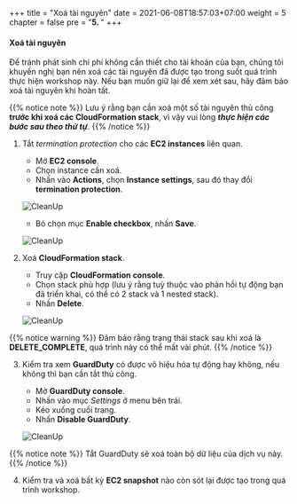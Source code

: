 +++
title = "Xoá tài nguyên"
date = 2021-06-08T18:57:03+07:00
weight = 5
chapter = false
pre = "<b>5. </b>"
+++

#### Xoá tài nguyên

Để tránh phát sinh chi phí không cần thiết cho tài khoản của bạn, chúng tôi khuyến nghị bạn nên xoá các tài nguyên đã được tạo trong suốt quá trình thực hiện workshop này. Nếu bạn muốn giữ lại để xem xét sau, hãy đảm bảo xoá tài nguyên khi hoàn tất.

{{% notice note %}}
Lưu ý rằng bạn cần xoá một số tài nguyên thủ công **trước khi xoá các CloudFormation stack**, vì vậy vui lòng **_thực hiện các bước sau theo thứ tự_**.
{{% /notice %}}

1. Tắt _termination protection_ cho các **EC2 instances** liên quan.
   - Mở **EC2 console**.
   - Chọn instance cần xoá.
   - Nhấn vào **Actions**, chọn **Instance settings**, sau đó thay đổi **termination protection**.

   ![CleanUp](/images/5/Instance_delete_1.png?width=90pc)

   - Bỏ chọn mục **Enable checkbox**, nhấn **Save**.

   ![CleanUp](/images/5/Instance_delete_2.png?width=90pc)

2. Xoá **CloudFormation stack**.
   - Truy cập **CloudFormation console**.
   - Chọn stack phù hợp (lưu ý rằng tuỳ thuộc vào phản hồi tự động bạn đã triển khai, có thể có 2 stack và 1 nested stack).
   - Nhấn **Delete**.

   ![CleanUp](/images/5/Delete_stack.png?width=90pc)

{{% notice warning %}}
Đảm bảo rằng trạng thái stack sau khi xoá là **DELETE_COMPLETE**, quá trình này có thể mất vài phút.
{{% /notice %}}

3. Kiểm tra xem **GuardDuty** có được vô hiệu hóa tự động hay không, nếu không thì bạn cần tắt thủ công.
   - Mở **GuardDuty console**.
   - Nhấn vào mục _Settings_ ở menu bên trái.
   - Kéo xuống cuối trang.
   - Nhấn **Disable GuardDuty**.

   ![CleanUp](/images/5/GuardDuty_disable.png?width=90pc)

{{% notice note %}}
Tắt GuardDuty sẽ xoá toàn bộ dữ liệu của dịch vụ này.
{{% /notice %}}

4. Kiểm tra và xoá bất kỳ **EC2 snapshot** nào còn sót lại được tạo trong quá trình workshop.

